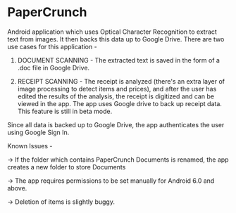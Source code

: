 # PaperCrunch
Android application which uses Optical Character Recognition to extract text from images. It then backs this data up to Google Drive. There are two use cases for this application - 

1) DOCUMENT SCANNING - The extracted text is saved in the form of a .doc file in Google Drive. 

2) RECEIPT SCANNING - The receipt is analyzed (there's an extra layer of image processing to detect items and prices), and after the user has edited the results of the analysis, the receipt is digitized and can be viewed in the app. The app uses Google drive to back up receipt data. This feature is still in beta mode.

Since all data is backed up to Google Drive, the app authenticates the user using Google Sign In.

Known Issues - 

-> If the folder which contains PaperCrunch Documents is renamed, the app creates a new folder to store Documents

-> The app requires permissions to be set manually for Android 6.0 and above. 

-> Deletion of items is slightly buggy.
